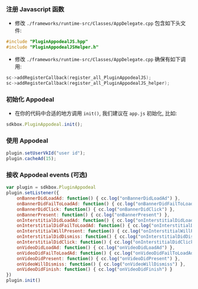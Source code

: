 ### 注册 Javascript 函数

* 修改 `./frameworks/runtime-src/Classes/AppDelegate.cpp` 包含如下头文件:
```cpp
#include "PluginAppodealJS.hpp"
#include "PluginAppodealJSHelper.h"
```

* 修改 `./frameworks/runtime-src/Classes/AppDelegate.cpp` 确保有如下调用:
```cpp
sc->addRegisterCallback(register_all_PluginAppodealJS);
sc->addRegisterCallback(register_all_PluginAppodealJS_helper);
```

### 初始化 Appodeal
* 在你的代码中合适的地方调用 `init()`, 我们建议在 `app.js` 初始化, 比如:
```javascript
sdkbox.PluginAppodeal.init();
```

### 使用 Appodeal
```js
plugin.setUserVkId("user id");
plugin.cacheAd(15);
```

### 接收 Appodeal events (可选)

```javascript
var plugin = sdkbox.PluginAppodeal
plugin.setListener({
    onBannerDidLoadAd: function() { cc.log("onBannerDidLoadAd") },
    onBannerDidFailToLoadAd: function() { cc.log("onBannerDidFailToLoadAd") },
    onBannerDidClick: function() { cc.log("onBannerDidClick") },
    onBannerPresent: function() { cc.log("onBannerPresent") },
    onInterstitialDidLoadAd: function() { cc.log("onInterstitialDidLoadAd") },
    onInterstitialDidFailToLoadAd: function() { cc.log("onInterstitialDidFailToLoadAd") },
    onInterstitialWillPresent: function() { cc.log("onInterstitialWillPresent") },
    onInterstitialDidDismiss: function() { cc.log("onInterstitialDidDismiss") },
    onInterstitialDidClick: function() { cc.log("onInterstitialDidClick") },
    onVideoDidLoadAd: function() { cc.log("onVideoDidLoadAd") },
    onVideoDidFailToLoadAd: function() { cc.log("onVideoDidFailToLoadAd") },
    onVideoDidPresent: function() { cc.log("onVideoDidPresent") },
    onVideoWillDismiss: function() { cc.log("onVideoWillDismiss") },
    onVideoDidFinish: function() { cc.log("onVideoDidFinish") }
})
plugin.init()
```
